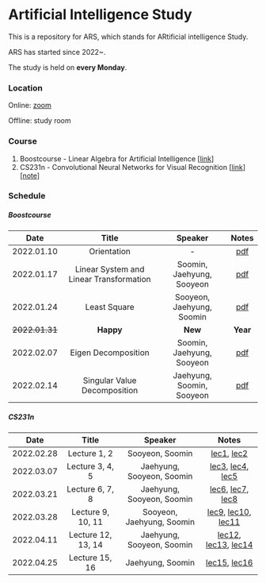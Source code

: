 # Artificial Intelligence Study

This is a repository for ARS, which stands for ARtificial intelligence Study.

ARS has started since 2022~.

The study is held on **every Monday**.

### Location

Online: [zoom](https://snu-ac-kr.zoom.us/j/2492968239?pwd=akZPV2t6YnpBQndaZG5SZ1RTUzNQUT09)

Offline: study room

### Course

1. Boostcourse - Linear Algebra for Artificial Intelligence [[link](https://www.boostcourse.org/ai251/joinLectures/195088)]
2. CS231n - Convolutional Neural Networks for Visual Recognition [[link](https://www.youtube.com/playlist?list=PL3FW7Lu3i5JvHM8ljYj-zLfQRF3EO8sYv)] [[note](http://cs231n.stanford.edu/2017/syllabus.html)]

### Schedule

##### Boostcourse

|    Date    |    Title    | Speaker |                            Notes                             |
| :--------: | :---------: | :-----: | :----------------------------------------------------------: |
| 2022.01.10 | Orientation |    -    | [pdf](https://github.com/syshim77/ARS/tree/master/Boostcourse/0_Orientation) |
| 2022.01.17 | Linear System and Linear Transformation |    Soomin, Jaehyung, Sooyeon    | [pdf](https://github.com/syshim77/ARS/tree/master/Boostcourse/1_Linear) |
| 2022.01.24 | Least Square |    Sooyeon, Jaehyung, Soomin    | [pdf](https://github.com/syshim77/ARS/tree/master/Boostcourse/2_LeastSquare) |
| ~~2022.01.31~~ | **Happy** |    **New**    | **Year** |
| 2022.02.07 | Eigen Decomposition |    Soomin, Jaehyung, Sooyeon    | [pdf](https://github.com/syshim77/ARS/tree/master/Boostcourse/3_EigenDecomposition) |
| 2022.02.14 | Singular Value Decomposition |    Jaehyung, Soomin, Sooyeon    | [pdf](https://github.com/syshim77/ARS/tree/master/Boostcourse/4_SVD) |


##### CS231n

|    Date    |    Title    | Speaker |                            Notes                             |
| :--------: | :---------: | :-----: | :----------------------------------------------------------: |
| 2022.02.28 | Lecture 1, 2 |    Sooyeon, Soomin    | [lec1](https://github.com/syshim77/ARS/tree/master/CS231n/Lecture1), [lec2](https://github.com/syshim77/ARS/tree/master/CS231n/Lecture2)|
| 2022.03.07 | Lecture 3, 4, 5 |    Jaehyung, Sooyeon, Soomin    | [lec3](https://github.com/syshim77/ARS/tree/master/CS231n/Lecture3), [lec4](https://github.com/syshim77/ARS/tree/master/CS231n/Lecture4), [lec5](https://github.com/syshim77/ARS/tree/master/CS231n/Lecture5)|
| 2022.03.21 | Lecture 6, 7, 8 |    Jaehyung, Sooyeon, Soomin    | [lec6](https://github.com/syshim77/ARS/tree/master/CS231n/Lecture6), [lec7](https://github.com/syshim77/ARS/tree/master/CS231n/Lecture7), [lec8](https://github.com/syshim77/ARS/tree/master/CS231n/Lecture8)|
| 2022.03.28 | Lecture 9, 10, 11 |    Sooyeon, Jaehyung, Soomin    | [lec9](https://github.com/syshim77/ARS/tree/master/CS231n/Lecture9), [lec10](https://github.com/syshim77/ARS/tree/master/CS231n/Lecture10), [lec11](https://github.com/syshim77/ARS/tree/master/CS231n/Lecture11)|
| 2022.04.11 | Lecture 12, 13, 14 |    Jaehyung, Sooyeon, Soomin    | [lec12](https://github.com/syshim77/ARS/tree/master/CS231n/Lecture12), [lec13](https://github.com/syshim77/ARS/tree/master/CS231n/Lecture13), [lec14](https://github.com/syshim77/ARS/tree/master/CS231n/Lecture14)|
| 2022.04.25 | Lecture 15, 16 |    Jaehyung, Soomin    | [lec15](https://github.com/syshim77/ARS/tree/master/CS231n/Lecture15), [lec16](https://github.com/syshim77/ARS/tree/master/CS231n/Lecture16)|